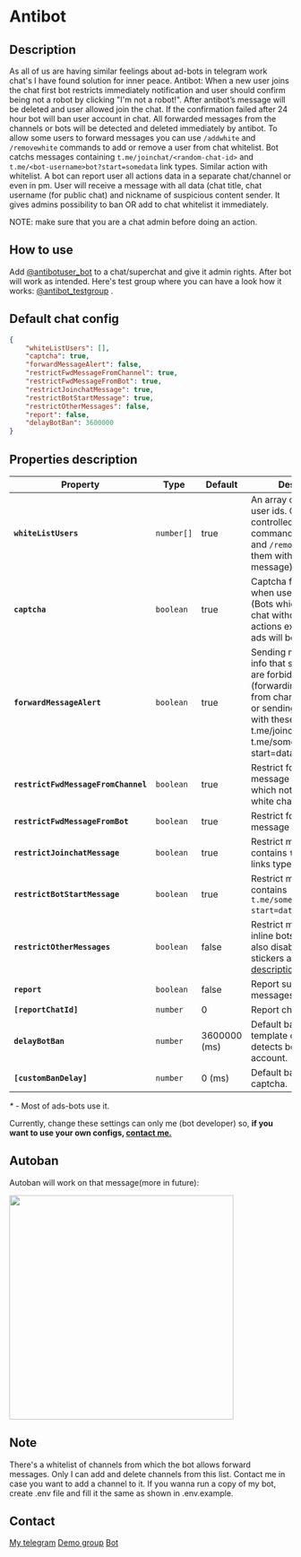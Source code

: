 # Antibot

## Description

As all of us are having similar feelings about ad-bots in telegram work chat's I have found solution for  inner peace. 
Antibot:
When a new user joins the chat first bot restricts immediately notification and user should confirm being not a robot by clicking "I'm not a robot!". After antibot’s message will be deleted and user allowed join the chat. If the confirmation failed after 24 hour bot will ban user account in chat.
All forwarded messages from the channels or bots will be detected and deleted immediately by antibot. To allow some users to forward messages you can use `/addwhite` and `/removewhite` commands to add or remove a user from chat whitelist.
Bot catchs messages containing  `t.me/joinchat/<random-chat-id>` and `t.me/<bot-username>bot?start=somedata` link types. Similar action with whitelist.
A bot can report user all actions data in a separate chat/channel or even in pm. User will receive a message with all data (chat title, chat username (for public chat) and nickname of suspicious content sender. It gives admins possibility to ban OR add to chat whitelist it immediately. 

NOTE: make sure that you are a chat admin before doing an action. 

## How to use

Add [@antibotuser_bot](https://t.me/antibotuser_bot) to a chat/superchat and give it admin rights. After bot will work as intended.
Here's test group where you can have a look how it works: [@antibot_testgroup](https://t.me/antibot_testgroup) .

## Default chat config

```json
{
    "whiteListUsers": [],
    "captcha": true,
    "forwardMessageAlert": false,
    "restrictFwdMessageFromChannel": true,
    "restrictFwdMessageFromBot": true,
    "restrictJoinchatMessage": true,
    "restrictBotStartMessage": true,
    "restrictOtherMessages": false,
    "report": false,
    "delayBotBan": 3600000
}
```

## Properties description

| Property | Type | Default | Description |
| - | - | - | - |
| **`whiteListUsers`** | `number[]` | true |An array of whitelisted user ids. Can be controlled with commands `/addwhite` and `/removewhite` (Use them with reply on user message). |  
| **`captcha`** | `boolean` | true | Captcha feature is used  when user join chat. (Bots  which just join chat without any other actions except sending ads will be banned). |
| **`forwardMessageAlert`** | `boolean` | true | Sending message with info that some actions are forbidden in this chat (forwarding message from channel, from bot or sending message with these links type: t.me/joinchat and t.me/somebotusername?start=data) |
| **`restrictFwdMessageFromChannel`** | `boolean` | true | Restrict forwarding message from channels which not located in white channels list. _*_|
| **`restrictFwdMessageFromBot`** | `boolean` | true | Restrict forwarding message from bots. |
| **`restrictJoinchatMessage`** | `boolean` | true | Restrict messages which contains `t.me/joinchat` links type. _*_ |
| **`restrictBotStartMessage`** | `boolean` | true | Restrict messages which contains `t.me/somebotusername?start=data` links type. _*_ |
| **`restrictOtherMessages`** | `boolean` | false | Restrict messages from inline bots. (Yes, it will also disable gifs, stickers and games. [Full description](https://core.telegram.org/bots/api#restrictchatmember).) |
| **`report`** | `boolean` | false | Report suspicious messages to report chat. |
| **`[reportChatId]`** | `number` | 0 | Report chat id |
| **`delayBotBan`** | `number` | 3600000 (ms) | Default ban delay if template detector detects bot-like account. |
| **`[customBanDelay]`** | `number` | 0 (ms) | Default ban delay for captcha. |

_*_ - Most of ads-bots use it.

Currently, change these settings can only me (bot developer) so,
**if you want to use your own configs, [contact me.](#contact)**

## Autoban

Autoban will work on that message(more in future):

<img src='https://i.imgur.com/AdO1apG.png' width='400px' height='auto'>

## Note

There's a whitelist of channels from which the bot allows forward messages. 
Only I can add and delete channels from this list. Contact me in case you want to add a channel to it.
If you wanna run a copy of my bot, create .env file and fill it the same as shown in .env.example.

## Contact

[My telegram](https://t.me/ejnshtein)
[Demo group](https://t.me/antibot_testgroup)
[Bot](https://t.me/antibotuser_bot)
